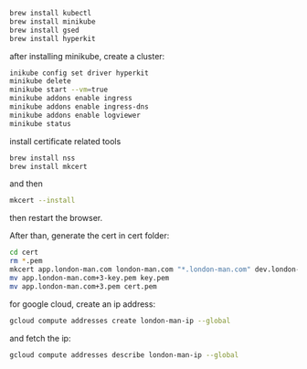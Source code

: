 ```bash
brew install kubectl
brew install minikube
brew install gsed
brew install hyperkit
```
after installing minikube, create a cluster:
```bash
inikube config set driver hyperkit
minikube delete
minikube start --vm=true
minikube addons enable ingress 
minikube addons enable ingress-dns
minikube addons enable logviewer
minikube status
```
install certificate related tools
```bash
brew install nss
brew install mkcert
```
and then
```bash
mkcert --install
```
then restart the browser.

After than, generate the cert in cert folder:
```bash
cd cert
rm *.pem
mkcert app.london-man.com london-man.com "*.london-man.com" dev.london-man.com
mv app.london-man.com+3-key.pem key.pem
mv app.london-man.com+3.pem cert.pem
```





for google cloud, create an ip address:
```bash
gcloud compute addresses create london-man-ip --global
```
and fetch the ip:
```bash
gcloud compute addresses describe london-man-ip --global
```
